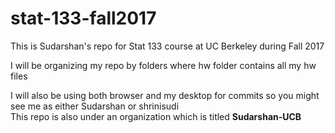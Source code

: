 # stat-133-fall2017
This is Sudarshan's repo for Stat 133 course at UC Berkeley during Fall 2017

I will be organizing my repo by folders where hw folder contains all my hw files

I will also be using both browser and my desktop for commits so you might see me as either Sudarshan or shrinisudi\
This repo is also under an organization which is titled **Sudarshan-UCB**
